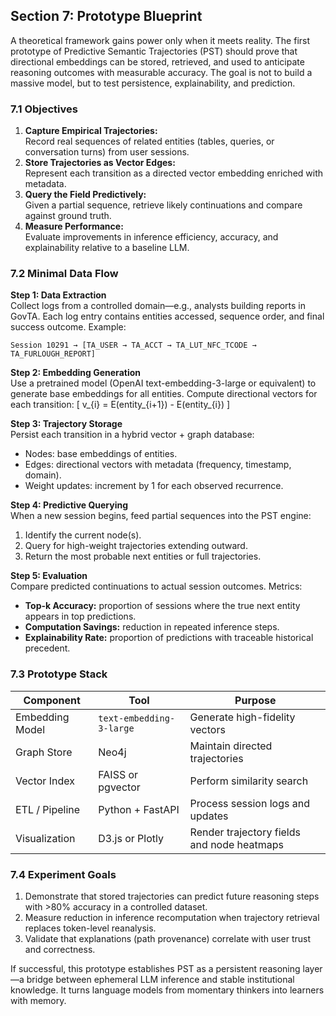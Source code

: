 ## Section 7: Prototype Blueprint

A theoretical framework gains power only when it meets reality. The first prototype of Predictive Semantic Trajectories (PST) should prove that directional embeddings can be stored, retrieved, and used to anticipate reasoning outcomes with measurable accuracy. The goal is not to build a massive model, but to test persistence, explainability, and prediction.

### 7.1 Objectives

1. **Capture Empirical Trajectories:**  
   Record real sequences of related entities (tables, queries, or conversation turns) from user sessions.
2. **Store Trajectories as Vector Edges:**  
   Represent each transition as a directed vector embedding enriched with metadata.
3. **Query the Field Predictively:**  
   Given a partial sequence, retrieve likely continuations and compare against ground truth.
4. **Measure Performance:**  
   Evaluate improvements in inference efficiency, accuracy, and explainability relative to a baseline LLM.

### 7.2 Minimal Data Flow

**Step 1: Data Extraction**  
Collect logs from a controlled domain—e.g., analysts building reports in GovTA. Each log entry contains entities accessed, sequence order, and final success outcome. Example:
```
Session 10291 → [TA_USER → TA_ACCT → TA_LUT_NFC_TCODE → TA_FURLOUGH_REPORT]
```

**Step 2: Embedding Generation**  
Use a pretrained model (OpenAI text-embedding-3-large or equivalent) to generate base embeddings for all entities. Compute directional vectors for each transition:
\[ v_{i} = E(entity_{i+1}) - E(entity_{i}) \]

**Step 3: Trajectory Storage**  
Persist each transition in a hybrid vector + graph database:
- Nodes: base embeddings of entities.  
- Edges: directional vectors with metadata (frequency, timestamp, domain).  
- Weight updates: increment by 1 for each observed recurrence.

**Step 4: Predictive Querying**  
When a new session begins, feed partial sequences into the PST engine:
1. Identify the current node(s).
2. Query for high-weight trajectories extending outward.
3. Return the most probable next entities or full trajectories.

**Step 5: Evaluation**  
Compare predicted continuations to actual session outcomes. Metrics:
- **Top-k Accuracy:** proportion of sessions where the true next entity appears in top predictions.  
- **Computation Savings:** reduction in repeated inference steps.  
- **Explainability Rate:** proportion of predictions with traceable historical precedent.

### 7.3 Prototype Stack

| Component | Tool | Purpose |
|------------|------|----------|
| Embedding Model | `text-embedding-3-large` | Generate high-fidelity vectors |
| Graph Store | Neo4j | Maintain directed trajectories |
| Vector Index | FAISS or pgvector | Perform similarity search |
| ETL / Pipeline | Python + FastAPI | Process session logs and updates |
| Visualization | D3.js or Plotly | Render trajectory fields and node heatmaps |

### 7.4 Experiment Goals

1. Demonstrate that stored trajectories can predict future reasoning steps with >80% accuracy in a controlled dataset.
2. Measure reduction in inference recomputation when trajectory retrieval replaces token-level reanalysis.
3. Validate that explanations (path provenance) correlate with user trust and correctness.

If successful, this prototype establishes PST as a persistent reasoning layer—a bridge between ephemeral LLM inference and stable institutional knowledge. It turns language models from momentary thinkers into learners with memory.

